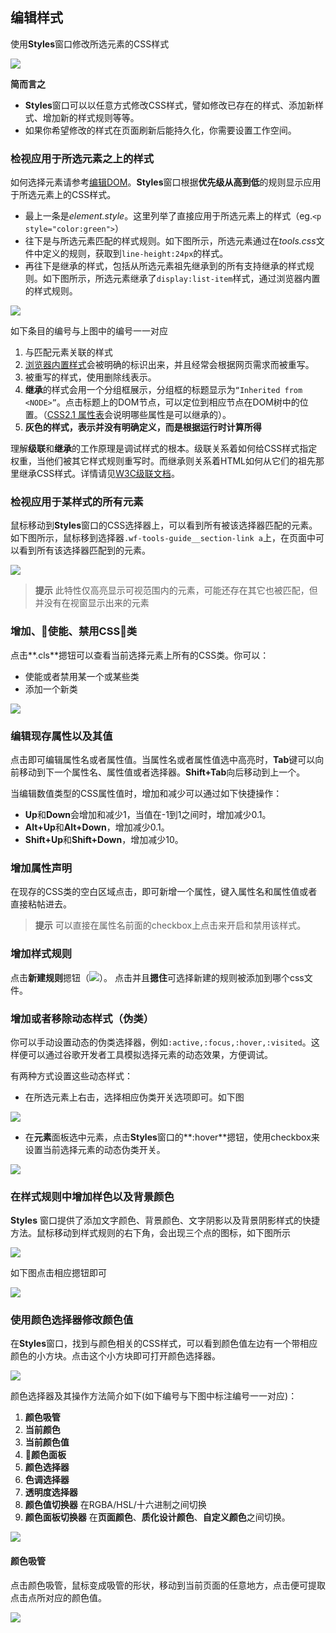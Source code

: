 ## 编辑样式

使用**Styles**窗口修改所选元素的CSS样式

![](https://developers.google.cn/web/tools/chrome-devtools/inspect-styles/imgs/styles-pane.png)

**简而言之**

* **Styles**窗口可以以任意方式修改CSS样式，譬如修改已存在的样式、添加新样式、增加新的样式规则等等。
* 如果你希望修改的样式在页面刷新后能持久化，你需要设置工作空间。

### 检视应用于所选元素之上的样式

如何选择元素请参考[编辑DOM](编辑dom.md)。**Styles**窗口根据**优先级从高到低**的规则显示应用于所选元素上的CSS样式。

* 最上一条是*element.style*。这里列举了直接应用于所选元素上的样式（eg.`<p style="color:green">`）
* 往下是与所选元素匹配的样式规则。如下图所示，所选元素通过在*tools.css*文件中定义的规则，获取到`line-height:24px`的样式。
* 再往下是继承的样式，包括从所选元素祖先继承到的所有支持继承的样式规则。如下图所示，所选元素继承了`display:list-item`样式，通过浏览器内置的样式规则。

![](https://developers.google.cn/web/tools/chrome-devtools/inspect-styles/imgs/styles-annotated.png)

如下条目的编号与上图中的编号一一对应

1. 与匹配元素关联的样式
2. [浏览器内置样式](https://meiert.com/en/blog/20070922/user-agent-style-sheets/)会被明确的标识出来，并且经常会根据网页需求而被重写。
3. 被重写的样式，使用删除线表示。
4. **继承**的样式会用一个分组框展示，分组框的标题显示为`“Inherited from <NODE>”`。点击标题上的DOM节点，可以定位到相应节点在DOM树中的位置。（[CSS2.1 属性表](http://www.w3.org/TR/CSS21/propidx.html)会说明哪些属性是可以继承的）。
5. **灰色的样式，表示并没有明确定义，而是根据运行时计算所得**

理解**级联**和**继承**的工作原理是调试样式的根本。级联关系着如何给CSS样式指定权重，当他们被其它样式规则重写时。而继承则关系着HTML如何从它们的祖先那里继承CSS样式。详情请见[W3C级联文档](http://www.w3.org/TR/CSS2/cascade.html)。

### 检视应用于某样式的所有元素

鼠标移动到**Styles**窗口的CSS选择器上，可以看到所有被该选择器匹配的元素。如下图所示，鼠标移到选择器`.wf-tools-guide__section-link a`上，在页面中可以看到所有该选择器匹配到的元素。

![](https://developers.google.cn/web/tools/chrome-devtools/inspect-styles/imgs/selector-hover.png)

> **提示**  此特性仅高亮显示可视范围内的元素，可能还存在其它也被匹配，但并没有在视窗显示出来的元素

### 增加、使能、禁用CSS类

点击**.cls**摁钮可以查看当前选择元素上所有的CSS类。你可以：
* 使能或者禁用某一个或某些类
* 添加一个新类

![](https://developers.google.cn/web/tools/chrome-devtools/inspect-styles/imgs/classes.png)

### 编辑现存属性以及其值

点击即可编辑属性名或者属性值。当属性名或者属性值选中高亮时，**Tab**键可以向前移动到下一个属性名、属性值或者选择器。**Shift+Tab**向后移动到上一个。

当编辑数值类型的CSS属性值时，增加和减少可以通过如下快捷操作：

* **Up**和**Down**会增加和减少1，当值在-1到1之间时，增加减少0.1。
* **Alt+Up**和**Alt+Down**，增加减少0.1。
* **Shift+Up**和**Shift+Down**，增加减少10。

### 增加属性声明

在现存的CSS类的空白区域点击，即可新增一个属性，键入属性名和属性值或者直接粘帖进去。
> **提示**  可以直接在属性名前面的checkbox上点击来开启和禁用该样式。

### 增加样式规则

点击**新建规则**摁钮（![](https://developers.google.cn/web/tools/chrome-devtools/inspect-styles/imgs/new-style-rule.png)）。
点击并且**摁住**可选择新建的规则被添加到哪个css文件。

### 增加或者移除动态样式（伪类）

你可以手动设置动态的伪类选择器，例如`:active,:focus,:hover,:visited`。这样便可以通过谷歌开发者工具模拟选择元素的动态效果，方便调试。

有两种方式设置这些动态样式：

* 在所选元素上右击，选择相应伪类开关选项即可。如下图

![](https://developers.google.cn/web/tools/chrome-devtools/inspect-styles/imgs/pseudoclass-rightclick.png)

* 在**元素**面板选中元素，点击**Styles**窗口的**:hover**摁钮，使用checkbox来设置当前选择元素的动态伪类开关。

![](https://developers.google.cn/web/tools/chrome-devtools/inspect-styles/imgs/hov.png)

### 在样式规则中增加样色以及背景颜色

**Styles** 窗口提供了添加文字颜色、背景颜色、文字阴影以及背景阴影样式的快捷方法。鼠标移动到样式规则的右下角，会出现三个点的图标，如下图所示

![](https://developers.google.cn/web/tools/chrome-devtools/inspect-styles/imgs/rule-set-three-dots-icon.png)

如下图点击相应摁钮即可

![](http://p1.bpimg.com/582863/7d8971b161238c1a.png)

### 使用颜色选择器修改颜色值

在**Styles**窗口，找到与颜色相关的CSS样式，可以看到颜色值左边有一个带相应颜色的小方块。点击这个小方块即可打开颜色选择器。

![](https://developers.google.cn/web/tools/chrome-devtools/inspect-styles/imgs/open-color-picker.jpg)

颜色选择器及其操作方法简介如下(如下编号与下图中标注编号一一对应)：

1. **颜色吸管**
2. **当前颜色**
3. **当前颜色值**
4. **颜色面板**
5. **颜色选择器**
6. **色调选择器**
7. **透明度选择器**
8. **颜色值切换器** 在RGBA/HSL/十六进制之间切换
9. **颜色面板切换器** 在**页面颜色**、**质化设计颜色**、**自定义颜色**之间切换。

![](https://developers.google.cn/web/tools/chrome-devtools/inspect-styles/imgs/annotated-color-picker.jpg)

#### 颜色吸管

点击颜色吸管，鼠标变成吸管的形状，移动到当前页面的任意地方，点击便可提取点击点所对应的颜色值。

![](https://developers.google.cn/web/tools/chrome-devtools/inspect-styles/imgs/eyedropper.jpg)

